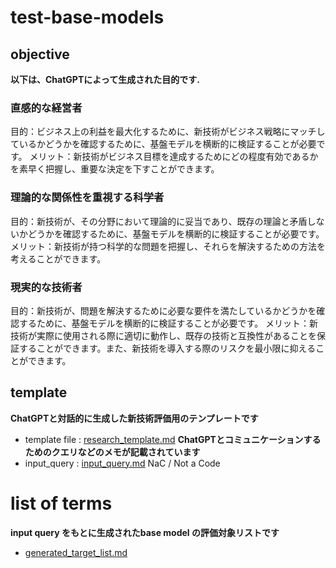 # test-base-models
## objective
**以下は、ChatGPTによって生成された目的です.**
### 直感的な経営者
目的：ビジネス上の利益を最大化するために、新技術がビジネス戦略にマッチしているかどうかを確認するために、基盤モデルを横断的に検証することが必要です。
メリット：新技術がビジネス目標を達成するためにどの程度有効であるかを素早く把握し、重要な決定を下すことができます。

### 理論的な関係性を重視する科学者
目的：新技術が、その分野において理論的に妥当であり、既存の理論と矛盾しないかどうかを確認するために、基盤モデルを横断的に検証することが必要です。
メリット：新技術が持つ科学的な問題を把握し、それらを解決するための方法を考えることができます。

### 現実的な技術者
目的：新技術が、問題を解決するために必要な要件を満たしているかどうかを確認するために、基盤モデルを横断的に検証することが必要です。
メリット：新技術が実際に使用される際に適切に動作し、既存の技術と互換性があることを保証することができます。また、新技術を導入する際のリスクを最小限に抑えることができます。

## template 
**ChatGPTと対話的に生成した新技術評価用のテンプレートです**
- template file : [research_template.md](./templates/research-template.md)
**ChatGPTとコミュニケーションするためのクエリなどのメモが記載されています**
- input_query : [input_query.md](./templates/input_query.md)
NaC / Not a Code 

# list of terms
**input query をもとに生成されたbase model の評価対象リストです**
- [generated_target_list.md](generated_target_list.md) 